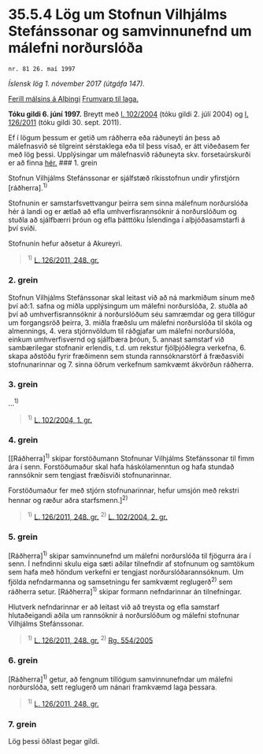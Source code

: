 # 35.5.4 Lög um Stofnun Vilhjálms Stefánssonar og samvinnunefnd um málefni norðurslóða

`nr. 81 26. maí 1997`

_Íslensk lög 1. nóvember 2017 (útgáfa 147)._

[Ferill málsins á Alþingi](https://www.althingi.is/thingstorf/thingmalalistar-eftir-thingum/ferill/?ltg=121&mnr=364)
[Frumvarp til laga.](https://www.althingi.is/altext/121/s/0641.html)

**Tóku gildi 6. júní 1997.**
Breytt með
[l. 102/2004](https://althingi.is/altext/stjt/2004.102.html) (tóku gildi 2. júlí 2004) og
[l. 126/2011](https://althingi.is/altext/stjt/2011.126.html) (tóku gildi 30. sept. 2011).

Ef í lögum þessum er getið um ráðherra eða ráðuneyti án þess að málefnasvið sé tilgreint sérstaklega eða til þess vísað, er átt viðeðasem fer með lög þessi. Upplýsingar um málefnasvið ráðuneyta skv. forsetaúrskurði er að finna [hér.](2017015.md) ### 1. grein

Stofnun Vilhjálms Stefánssonar er sjálfstæð ríkisstofnun undir yfirstjórn [ráðherra].<sup>1)</sup> 

Stofnunin er samstarfsvettvangur þeirra sem sinna málefnum norðurslóða hér á landi og er ætlað að efla umhverfisrannsóknir á norðurslóðum og stuðla að sjálfbærri þróun og efla þátttöku Íslendinga í alþjóðasamstarfi á því sviði.

Stofnunin hefur aðsetur á Akureyri.

> <sup>1)</sup> [L. 126/2011, 248. gr.](https://althingi.is/altext/stjt/2011.126.html)

### 2. grein

Stofnun Vilhjálms Stefánssonar skal leitast við að ná markmiðum sínum með því að:1. safna og miðla upplýsingum um málefni norðurslóða,
2. stuðla að því að umhverfisrannsóknir á norðurslóðum séu samræmdar og gera tillögur um forgangsröð þeirra,
3. miðla fræðslu um málefni norðurslóða til skóla og almennings,
4. vera stjórnvöldum til ráðgjafar um málefni norðurslóða, einkum umhverfisvernd og sjálfbæra þróun,
5. annast samstarf við sambærilegar stofnanir erlendis, t.d. um rekstur fjölþjóðlegra verkefna,
6. skapa aðstöðu fyrir fræðimenn sem stunda rannsóknarstörf á fræðasviði stofnunarinnar og
7. sinna öðrum verkefnum samkvæmt ákvörðun ráðherra.

### 3. grein

…<sup>1)</sup> 

> <sup>1)</sup> [L. 102/2004, 1. gr.](https://althingi.is/altext/stjt/2004.102.html)

### 4. grein

[[Ráðherra]<sup>1)</sup> skipar forstöðumann Stofnunar Vilhjálms Stefánssonar til fimm ára í senn. Forstöðumaður skal hafa háskólamenntun og hafa stundað rannsóknir sem tengjast fræðisviði stofnunarinnar.

Forstöðumaður fer með stjórn stofnunarinnar, hefur umsjón með rekstri hennar og ræður aðra starfsmenn.]<sup>2)</sup> 

> <sup>1)</sup> [L. 126/2011, 248. gr.](https://althingi.is/altext/stjt/2011.126.html) <sup>2)</sup> [L. 102/2004, 2. gr.](https://althingi.is/altext/stjt/2004.102.html)

### 5. grein

[Ráðherra]<sup>1)</sup> skipar samvinnunefnd um málefni norðurslóða til fjögurra ára í senn. Í nefndinni skulu eiga sæti aðilar tilnefndir af stofnunum og samtökum sem hafa með höndum verkefni er tengjast norðurslóðarannsóknum. Um fjölda nefndarmanna og samsetningu fer samkvæmt reglugerð<sup>2)</sup> sem ráðherra setur. [Ráðherra]<sup>1)</sup> skipar formann nefndarinnar án tilnefningar.

Hlutverk nefndarinnar er að leitast við að treysta og efla samstarf hlutaðeigandi aðila um rannsóknir á norðurslóðum og málefni stofnunar Vilhjálms Stefánssonar.

> <sup>1)</sup> [L. 126/2011, 248. gr.](https://althingi.is/altext/stjt/2011.126.html) <sup>2)</sup> [Rg. 554/2005](https://althingi.ishttps://www.reglugerd.is/reglugerdir/allar/nr/554-2005)

### 6. grein

[Ráðherra]<sup>1)</sup> getur, að fengnum tillögum samvinnunefndar um málefni norðurslóða, sett reglugerð um nánari framkvæmd laga þessara.

> <sup>1)</sup> [L. 126/2011, 248. gr.](https://althingi.is/altext/stjt/2011.126.html)

### 7. grein

Lög þessi öðlast þegar gildi.
